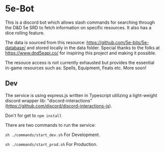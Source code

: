 # 5e-Bot
This is a discord bot which allows slash commands for searching through the D&D 5e SRD to fetch information on specific resources. It also has a dice rolling feature. 

The data is sourced from this resource: https://github.com/5e-bits/5e-database/ and stored locally in the data folder. Special thanks to the folks at https://www.dnd5eapi.co/ for inspiring this project and making it possible.

The resouce access is not currently exhausted but provides the essential in-game resources such as: Spells, Equipment, Feats etc. More soon!

## Dev
The service is using express.js written in Typescript utilizing a light-weight discord wrapper lib: "discord-interactions" (https://github.com/discord/discord-interactions-js). 

Don't for get to `npm install`

There are two commands to run the service:

`sh ./commands/start_dev.sh` For Development.

`sh ./commands/start_prod.sh` For Production.